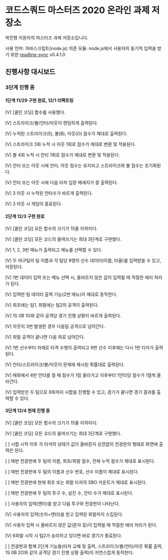 # 코드스쿼드 마스터즈 2020 온라인 과제 저장소

박진형 지원자의 마스터즈 과제 저장소입니다.

사용 언어: 자바스크립트(node.js)
의존 모듈: node.js에서 사용자의 동기적 입력을 받기 위한 [readline-sync](https://www.npmjs.com/package/readline-sync) v0.4.1.0

## 진행사항 대시보드
### 3단계 진행 중

#### 1단계 11/29 구현 완료, 12/1 리팩토링

[V] [클린 코딩] 함수를 사용했다.

[V] 스트라이크/볼/안타/아웃이 랜덤하게 출력된다.

[V] 누적된 스트라이크(S), 볼(B), 아웃(O) 점수가 제대로 출력된다.

[V] 스트라이크 3회 누적 시 아웃 1회로 점수가 제대로 변환 및 적용된다.

[V] 볼 4회 누적 시 안타 1회로 점수가 제대로 변환 및 적용된다.

[V] 안타 또는 아웃 시에 안타, 아웃 점수는 유지되고 스트라이크와 볼 점수는 초기화된다.

[V] 안타 또는 아웃 시에 다음 타자 입장 메세지가 잘 출력된다.

[V] 3 아웃 시 누적된 안타수가 바르게 출력된다.

[V] 3 아웃 시 게임이 종료된다.

#### 2단계 12/3 구현 완료

[V] [클린 코딩] 모든 함수의 크기가 15줄 이하이다.

[V] [클린 코딩] 모든 코드의 들여쓰기는 최대 3단계로 구현했다.

[V] 1, 2, 3번 메뉴가 출력되고 메뉴를 선택할 수 있다.

[V] 두 야구팀의 팀 이름과 각 팀당 9명의 선수 데이터(이름, 타율)를 입력받을 수 있고, 저장된다.

[V] 1번 데이터 입력 또는 메뉴 선택 시, 올바르지 않은 값이 입력될 때 적절한 에러 처리가 된다.

[V] 입력한 팀 데이터 출력 기능(2번 메뉴)이 제대로 동작한다.

[V] 회초에는 팀1, 회말에는 팀2의 공격이 출력된다.

[V] 1S 0B 1O와 같이 공격당 경기 진행 상황이 바르게 출력된다.

[V] 아웃이 3번 발생한 경우 다음팀 공격으로 넘어간다.

[V] 회말 공격이 끝나면 다음 회로 넘어간다.

[V] 1번 선수부터 차례로 타격 수행이 출력되고 9번 선수 이후에는 다시 1번 타자가 출력된다.

[V] 안타/스트라이크/볼/아웃이 문제에 제시된 확률대로 출력된다.

[V] 매회에서 4번 안타를 칠 때 점수가 1점 올라가고 이후부터 1안타당 점수가 1점씩 올라간다.

[V] 입력받은 두 팀으로 6회까지 시합을 진행할 수 있고, 경기가 끝나면 경기 결과를 출력할 수 있다.

#### 3단계 12/4 현재 진행 중

[V] [클린 코딩] 모든 함수의 크기가 15줄 이하이다.

[V] [클린 코딩] 모든 코드의 들여쓰기는 최대 3단계로 구현했다.

[ ] 시합 시작 이후 각 타석의 상태가 값이 올바른지 상관없이 전광판의 형태로 화면에 출력은 된다.

[ ] 매번 전광판에 두 팀의 이름, 회초/회말 점수, 전체 누적 점수가 제대로 표시된다.

[ ] 매번 전광판에 두 팀의 이름과 선수 번호, 선수 이름이 제대로 표시된다.

[ ] 매번 전광판에 현재 회초 또는 회말 타자의 SBO 카운트가 제대로 표시된다.

[ ] 매번 전광판에 두 팀의 투구 수, 삼진 수, 안타 수가 제대로 표시된다.

[ ] 사용자의 입력(엔터)을 받고 다음 투구와 전광판이 나타난다.

[V] 사용자의 입력(숫자+엔터)을 받고 입력된 회말까지 스킵된다.

[V] 사용자 입력 시 올바르지 않은 값(문자 등)이 입력될 때 적절한 에러 처리가 된다.

[V] 6회말 시작 시 팀2가 승리하고 있다면 바로 경기가 종료된다.

[ ] 전광판과 함께 2단계 기능들(타자 교체 및 출력, 스트라이크/볼/안타/아웃 확률 출력, 1S 0B 2O와 같이 공격당 경기 진행 상황 출력)이 자연스럽게 동작한다.
